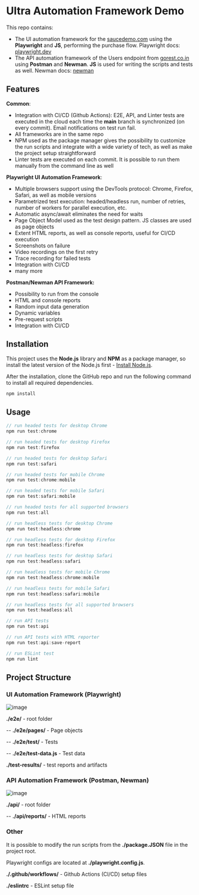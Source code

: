 # Ultra Automation Framework Demo

This repo contains:

- The UI automation framework for the [saucedemo.com](https://www.saucedemo.com/) using the **Playwright** and **JS**, performing the purchase flow. Playwright docs: [playwright.dev](https://playwright.dev/)
- The API automation framework of the Users endpoint from [gorest.co.in](https://gorest.co.in/) using **Postman** and **Newman**. **JS** is used for writing the scripts and tests as well. Newman docs: [newman](https://learning.postman.com/docs/running-collections/using-newman-cli/command-line-integration-with-newman/)

## Features

**Common**:

- Integration with CI/CD (Github Actions): E2E, API, and Linter tests are executed in the cloud each time the **main** branch is synchronized (on every commit). Email notifications on test run fail.
- All frameworks are in the same repo
- NPM used as the package manager gives the possibility to customize the run scripts and integrate with a wide variety of tech, as well as make the project setup straightforward
- Linter tests are executed on each commit. It is possible to run them manually from the command line as well

**Playwright UI Automation Framework**:

- Multiple browsers support using the DevTools protocol: Chrome, Firefox, Safari, as well as mobile versions
- Parametrized test execution: headed/headless run,  number of retries, number of workers for parallel execution, etc.
- Automatic async/await eliminates the need for waits
- Page Object Model used as the test design pattern. JS classes are used as page objects
- Extent HTML reports, as well as console reports, useful for CI/CD execution
- Screenshots on failure
- Video recordings on the first retry
- Trace recording for failed tests
- Integration with CI/CD
- many more

**Postman/Newman API Framework:**

- Possibility to run from the console
- HTML and console reports
- Random input data generation
- Dynamic variables
- Pre-request scripts
- Integration with CI/CD

## Installation

This project uses the **Node.js** library and **NPM** as a package manager, so install the latest version of the Node.js first - [Install Node.js](https://nodejs.org/en/download/).

After the installation, clone the GitHub repo and run the following command to install all required dependencies.

```bash
npm install
```

## Usage

```javascript
// run headed tests for desktop Chrome
npm run test:chrome 

// run headed tests for desktop Firefox
npm run test:firefox

// run headed tests for desktop Safari
npm run test:safari 

// run headed tests for mobile Chrome
npm run test:chrome:mobile

// run headed tests for mobile Safari
npm run test:safari:mobile

// run headed tests for all supported browsers
npm run test:all

// run headless tests for desktop Chrome
npm run test:headless:chrome

// run headless tests for desktop Firefox
npm run test:headless:firefox

// run headless tests for desktop Safari
npm run test:headless:safari

// run headless tests for mobile Chrome
npm run test:headless:chrome:mobile

// run headless tests for mobile Safari
npm run test:headless:safari:mobile

// run headless tests for all supported browsers
npm run test:headless:all

// run API tests
npm run test:api

// run API tests with HTML reporter
npm run test:api:save-report

// run ESLint test
npm run lint
```

## Project Structure

### UI Automation Framework (Playwright)

![image](https://user-images.githubusercontent.com/34889426/133845849-434edc89-53ce-4f0c-9352-8287995c449f.png)

**./e2e/** - root folder

-- **./e2e/pages/** - Page objects

-- **./e2e/test/** - Tests

-- **./e2e/test-data.js** - Test data

**./test-results/** - test reports and artifacts

### API Automation Framework (Postman, Newman)

![image](https://user-images.githubusercontent.com/34889426/133845882-ec0c2624-053c-4528-884e-68454297502d.png)

**./api/** - root folder

-- **./api/reports/** - HTML reports

### Other

It is possible to modify the run scripts from the **./package.JSON** file in the project root.

Playwright configs are located at **./playwright.config.js**.

**./.github/workflows/** - Github Actions (CI/CD) setup files

**./eslintrc** - ESLint setup file
